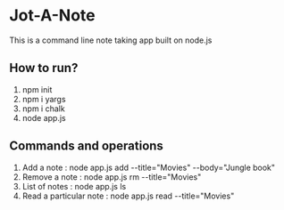 # Jot-A-Note
This is a command line note taking app built on node.js

## How to run?
1) npm init
2) npm i yargs
3) npm i chalk
4) node app.js

## Commands and operations
1) Add a note : node app.js add --title="Movies" --body="Jungle book"
2) Remove a note : node app.js rm --title="Movies"
3) List of notes : node app.js ls
4) Read a particular note : node app.js read --title="Movies"
   
